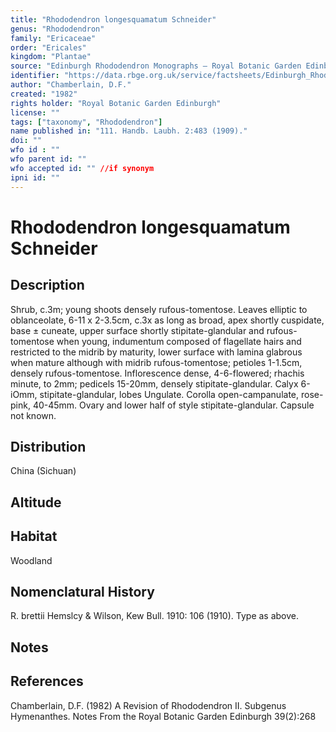 ```yaml
---
title: "Rhododendron longesquamatum Schneider"
genus: "Rhododendron"
family: "Ericaceae"
order: "Ericales"
kingdom: "Plantae"
source: "Edinburgh Rhododendron Monographs – Royal Botanic Garden Edinburgh"
identifier: "https://data.rbge.org.uk/service/factsheets/Edinburgh_Rhododendron_Monographs.xhtml"
author: "Chamberlain, D.F."
created: "1982"
rights holder: "Royal Botanic Garden Edinburgh"
license: ""
tags: ["taxonomy", "Rhododendron"]
name published in: "111. Handb. Laubh. 2:483 (1909)."
doi: ""
wfo id : ""
wfo parent id: ""
wfo accepted id: "" //if synonym                      
ipni id: ""
---
```


                       

# Rhododendron longesquamatum Schneider

## Description
Shrub, c.3m; young shoots densely rufous-tomentose. Leaves elliptic to oblanceolate, 6-11 x 2-3.5cm, c.3x as long as broad, apex shortly cuspidate, base ± cuneate, upper surface shortly stipitate-glandular and rufous-tomentose when young, indumentum composed of flagellate hairs and restricted to the midrib by maturity, lower surface with lamina glabrous when mature although with midrib rufous-tomentose; petioles 1-1.5cm, densely rufous-tomentose. Inflorescence dense, 4-6-flowered; rhachis minute, to 2mm; pedicels 15-20mm, densely stipitate-glandular. Calyx 6-iOmm, stipitate-glandular, lobes Ungulate. Corolla open-campanulate, rose-pink, 40-45mm. Ovary and lower half of style stipitate-glandular. Capsule not known.

## Distribution
China (Sichuan)

## Altitude


## Habitat
Woodland

## Nomenclatural History
R. brettii Hemslcy & Wilson, Kew Bull. 1910: 106 (1910). Type as above.
                       
## Notes


## References

Chamberlain, D.F. (1982) A Revision of Rhododendron II. Subgenus Hymenanthes. Notes From the Royal Botanic Garden Edinburgh 39(2):268
